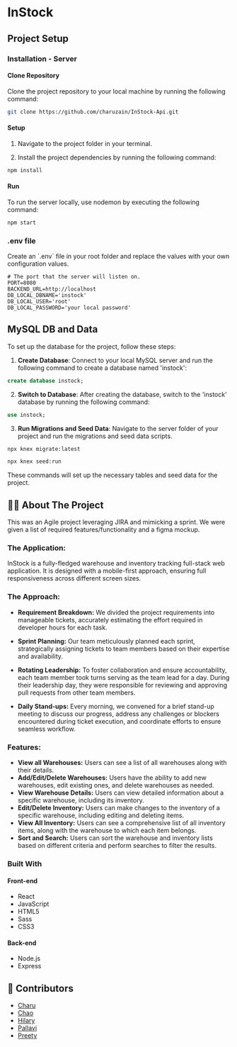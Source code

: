 # InStock

## Project Setup

### Installation - Server

#### Clone Repository

Clone the project repository to your local machine by running the following command:

```bash
git clone https://github.com/charuzain/InStock-Api.git
```

#### Setup

1. Navigate to the project folder in your terminal.

2. Install the project dependencies by running the following command:

```bash
npm install
```

#### Run

To run the server locally, use nodemon by executing the following command:

```bash
npm start
```

### .env file

Create an \`.env\` file in your root folder and replace the values with your own configuration values.

```env
# The port that the server will listen on.
PORT=8080
BACKEND_URL=http://localhost
DB_LOCAL_DBNAME='instock'
DB_LOCAL_USER='root'
DB_LOCAL_PASSWORD='your local password'
```

## MySQL DB and Data

To set up the database for the project, follow these steps:

1. **Create Database**: Connect to your local MySQL server and run the following command to create a database named 'instock':

```sql
create database instock;
```

2. **Switch to Database**: After creating the database, switch to the 'instock' database by running the following command:

```sql
use instock;
```

3. **Run Migrations and Seed Data**: Navigate to the server folder of your project and run the migrations and seed data scripts. 

```bash
npx knex migrate:latest
```
```bash
npx knex seed:run
```


These commands will set up the necessary tables and seed data for the project.


## 👷‍♂️ About The Project

This was an Agile project leveraging JIRA and mimicking a sprint. We were given a list of required features/functionality and a figma mockup.

### The Application:
InStock is a fully-fledged warehouse and inventory tracking full-stack web application. It is designed with a mobile-first approach, ensuring full responsiveness across different screen sizes.


### The Approach:
- **Requirement Breakdown:** We divided the project requirements into manageable tickets, accurately estimating the effort required in developer hours for each task.

- **Sprint Planning:** Our team meticulously planned each sprint, strategically assigning tickets to team members based on their expertise and availability.

- **Rotating Leadership:** To foster collaboration and ensure accountability, each team member took turns serving as the team lead for a day. During their leadership day, they were responsible for reviewing and approving pull requests from other team members.

- **Daily Stand-ups:** Every morning, we convened for a brief stand-up meeting to discuss our progress, address any challenges or blockers encountered during ticket execution, and coordinate efforts to ensure seamless workflow.


### Features:
- **View all Warehouses:** Users can see a list of all warehouses along with their details.
- **Add/Edit/Delete Warehouses:** Users have the ability to add new warehouses, edit existing ones, and delete warehouses as needed.
- **View Warehouse Details:** Users can view detailed information about a specific warehouse, including its inventory.
- **Edit/Delete Inventory:** Users can make changes to the inventory of a specific warehouse, including editing and deleting items.
- **View All Inventory:** Users can see a comprehensive list of all inventory items, along with the warehouse to which each item belongs.
- **Sort and Search:** Users can sort the warehouse and inventory lists based on different criteria and perform searches to filter the results.

### Built With

#### Front-end

- React
- JavaScript
- HTML5
- Sass
- CSS3

#### Back-end

- Node.js
- Express


## 👷 Contributors

- [Charu](https://github.com/charuzain)
- [Chao](https://github.com/Chao-Meng)
- [Hilary](https://github.com/hilarykhc/instock-client)
- [Pallavi](https://github.com/Pallavi1844)
- [Preety](https://github.com/preety92)